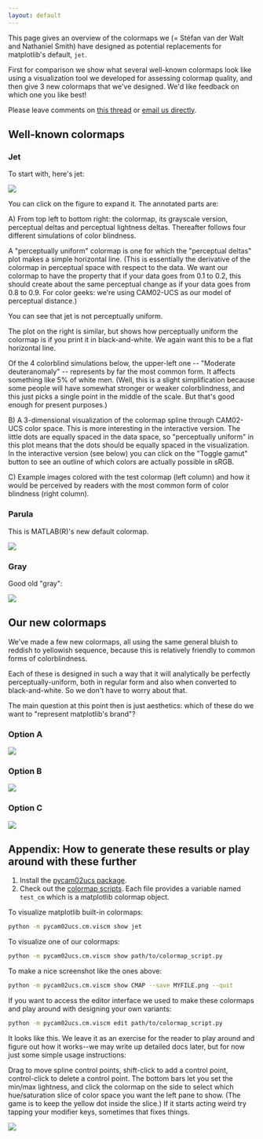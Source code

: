 ```yaml
---
layout: default
---
```


This page gives an overview of the colormaps we (= Stéfan van der Walt
and Nathaniel Smith) have designed as potential replacements for
matplotlib's default, ``jet``.

First for comparison we show what several well-known colormaps look
like using a visualization tool we developed for assessing colormap
quality, and then give 3 new colormaps that we've designed. We'd like
feedback on which one you like best!

Please leave comments on
[this thread](http://www.google.com/url?q=http%3A%2F%2Fthread.gmane.org%2Fgmane.comp.python.matplotlib.devel%2F13522&sa=D&sntz=1&usg=AFQjCNFdCG-0DNabGcTfCKL49OLY_Td66g)
or [email us directly](mailto:njs@pobox.com).

## Well-known colormaps

### Jet

To start with, here's jet:

<a href="./images/screenshots/jet.png"><img src="./images/jet-annotated.png"></a>

You can click on the figure to expand it. The annotated parts are:

A) From top left to bottom right: the colormap, its grayscale version,
   perceptual deltas and perceptual lightness deltas.  Thereafter
   follows four different simulations of color blindness.

   A "perceptually uniform" colormap is one for which the "perceptual
   deltas" plot makes a simple horizontal line. (This is essentially
   the derivative of the colormap in perceptual space with respect to
   the data. We want our colormap to have the property that if your
   data goes from 0.1 to 0.2, this should create about the same
   perceptual change as if your data goes from 0.8 to 0.9. For color
   geeks: we're using CAM02-UCS as our model of perceptual distance.)

   You can see that jet is not perceptually uniform.

   The plot on the right is similar, but shows how perceptually
   uniform the colormap is if you print it in black-and-white. We
   again want this to be a flat horizontal line.

   Of the 4 colorblind simulations below, the upper-left one --
   "Moderate deuteranomaly" -- represents by far the most common
   form. It affects something like 5% of white men. (Well, this is a
   slight simplification because some people will have somewhat
   stronger or weaker colorblindness, and this just picks a single
   point in the middle of the scale. But that's good enough for
   present purposes.)

B) A 3-dimensional visualization of the colormap spline through
   CAM02-UCS color space. This is more interesting in the interactive
   version. The little dots are equally spaced in the data space, so
   "perceptually uniform" in this plot means that the dots should be
   equally spaced in the visualization. In the interactive version
   (see below) you can click on the "Toggle gamut" button to see an
   outline of which colors are actually possible in sRGB.

C) Example images colored with the test colormap (left column) and how
   it would be perceived by readers with the most common form of color
   blindness (right column).

### Parula

This is MATLAB(R)'s new default colormap.

<a href="./images/screenshots/parula.png"><img src="./images/screenshots/parula.png"></a>

### Gray

Good old "gray":

<a href="./images/screenshots/gray.png"><img src="./images/screenshots/gray.png"></a>


## Our new colormaps

We've made a few new colormaps, all using the same general bluish to
reddish to yellowish sequence, because this is relatively friendly to
common forms of colorblindness.

Each of these is designed in such a way that it will analytically be
perfectly perceptually-uniform, both in regular form and also when
converted to black-and-white. So we don't have to worry about that.

The main question at this point then is just aesthetics: which of
these do we want to "represent matplotlib's brand"?

### Option A

<a href="./images/screenshots/option_a.png"><img
src="./images/screenshots/option_a.png"></a>

### Option B

<a href="./images/screenshots/option_b.png"><img src="./images/screenshots/option_b.png"></a>

### Option C

<a href="./images/screenshots/option_c.png"><img src="./images/screenshots/option_c.png"></a>


## Appendix: How to generate these results or play around with these further

1. Install the [pycam02ucs package](https://github.com/njsmith/pycam02ucs).
2. Check out the
   [colormap scripts](https://github.com/bids/colormap). Each file
   provides a variable named `test_cm` which is a matplotlib colormap object.

To visualize matplotlib built-in colormaps:

```sh
python -m pycam02ucs.cm.viscm show jet
```

To visualize one of our colormaps:

```sh
python -m pycam02ucs.cm.viscm show path/to/colormap_script.py
```

To make a nice screenshot like the ones above:

```sh
python -m pycam02ucs.cm.viscm show CMAP --save MYFILE.png --quit
```


If you want to access the editor interface we used to make these
colormaps and play around with designing your own variants:

```sh
python -m pycam02ucs.cm.viscm edit path/to/colormap_script.py
```

It looks like this. We leave it as an exercise for the reader to play around
and figure out how it works--we may write up detailed docs later, but for now
just some simple usage instructions:

Drag to move spline control points, shift-click to add a control point,
control-click to delete a control point.  The bottom bars let you set the
min/max lightness, and click the colormap on the side to select which
hue/saturation slice of color space you want the left pane to show. (The game
is to keep the yellow dot inside the slice.)  If it starts acting weird try
tapping your modifier keys, sometimes that fixes things.

<a href="./images/screenshots/editor.png"><img src="./images/screenshots/editor.png"></a>
